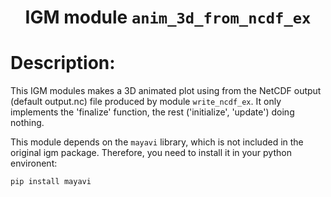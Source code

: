 ### <h1 align="center" id="title">IGM module `anim_3d_from_ncdf_ex` </h1>

# Description:

This IGM modules makes a 3D animated plot using from the NetCDF output  (default output.nc) file produced by module `write_ncdf_ex`. It only implements the 'finalize' function, the rest ('initialize', 'update') doing nothing.

This module depends on the `mayavi` library, which is not included in the original igm package. Therefore, you need to install it in your python environent:

```bash
pip install mayavi
```
